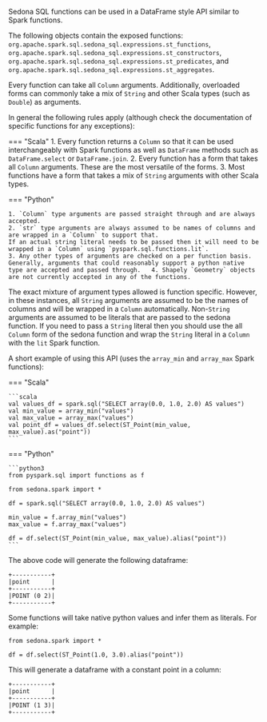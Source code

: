 <!--
 Licensed to the Apache Software Foundation (ASF) under one
 or more contributor license agreements.  See the NOTICE file
 distributed with this work for additional information
 regarding copyright ownership.  The ASF licenses this file
 to you under the Apache License, Version 2.0 (the
 "License"); you may not use this file except in compliance
 with the License.  You may obtain a copy of the License at

   http://www.apache.org/licenses/LICENSE-2.0

 Unless required by applicable law or agreed to in writing,
 software distributed under the License is distributed on an
 "AS IS" BASIS, WITHOUT WARRANTIES OR CONDITIONS OF ANY
 KIND, either express or implied.  See the License for the
 specific language governing permissions and limitations
 under the License.
 -->

Sedona SQL functions can be used in a DataFrame style API similar to Spark functions.

The following objects contain the exposed functions: `org.apache.spark.sql.sedona_sql.expressions.st_functions`, `org.apache.spark.sql.sedona_sql.expressions.st_constructors`, `org.apache.spark.sql.sedona_sql.expressions.st_predicates`, and `org.apache.spark.sql.sedona_sql.expressions.st_aggregates`.

Every function can take all `Column` arguments. Additionally, overloaded forms can commonly take a mix of `String` and other Scala types (such as `Double`) as arguments.

In general the following rules apply (although check the documentation of specific functions for any exceptions):

=== "Scala"
	1. Every function returns a `Column` so that it can be used interchangeably with Spark functions as well as `DataFrame` methods such as `DataFrame.select` or `DataFrame.join`.
	2. Every function has a form that takes all `Column` arguments.
	These are the most versatile of the forms.
	3. Most functions have a form that takes a mix of `String` arguments with other Scala types.

=== "Python"

	1. `Column` type arguments are passed straight through and are always accepted.
	2. `str` type arguments are always assumed to be names of columns and are wrapped in a `Column` to support that.
	If an actual string literal needs to be passed then it will need to be wrapped in a `Column` using `pyspark.sql.functions.lit`.
	3. Any other types of arguments are checked on a per function basis. Generally, arguments that could reasonably support a python native type are accepted and passed through.	4. Shapely `Geometry` objects are not currently accepted in any of the functions.

The exact mixture of argument types allowed is function specific.
However, in these instances, all `String` arguments are assumed to be the names of columns and will be wrapped in a `Column` automatically.
Non-`String` arguments are assumed to be literals that are passed to the sedona function. If you need to pass a `String` literal then you should use the all `Column` form of the sedona function and wrap the `String` literal in a `Column` with the `lit` Spark function.

A short example of using this API (uses the `array_min` and `array_max` Spark functions):

=== "Scala"

	```scala
	val values_df = spark.sql("SELECT array(0.0, 1.0, 2.0) AS values")
	val min_value = array_min("values")
	val max_value = array_max("values")
	val point_df = values_df.select(ST_Point(min_value, max_value).as("point"))
	```

=== "Python"

	```python3
	from pyspark.sql import functions as f

	from sedona.spark import *

	df = spark.sql("SELECT array(0.0, 1.0, 2.0) AS values")

	min_value = f.array_min("values")
	max_value = f.array_max("values")

	df = df.select(ST_Point(min_value, max_value).alias("point"))
	```

The above code will generate the following dataframe:

```
+-----------+
|point      |
+-----------+
|POINT (0 2)|
+-----------+
```

Some functions will take native python values and infer them as literals.
For example:

```python3
from sedona.spark import *

df = df.select(ST_Point(1.0, 3.0).alias("point"))
```

This will generate a dataframe with a constant point in a column:

```
+-----------+
|point      |
+-----------+
|POINT (1 3)|
+-----------+
```
